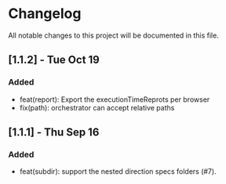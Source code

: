 # Changelog
All notable changes to this project will be documented in this file.


## [1.1.2] - Tue Oct 19
### Added
- feat(report): Export the executionTimeReprots per browser
- fix(path): orchestrator can accept relative paths


## [1.1.1] - Thu Sep 16
### Added
- feat(subdir): support the nested direction specs folders (#7).
